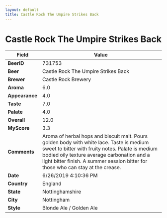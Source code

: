 ```yaml
---
layout: default
title: Castle Rock The Umpire Strikes Back
---
```


# Castle Rock The Umpire Strikes Back

| Field         | Value     |
|---------------|-----------|
| **BeerID** | 731753 |
| **Beer** | Castle Rock The Umpire Strikes Back |
| **Brewer** | Castle Rock Brewery |
| **Aroma** | 6.0 |
| **Appearance** | 4.0 |
| **Taste** | 7.0 |
| **Palate** | 4.0 |
| **Overall** | 12.0 |
| **MyScore** | 3.3 |
| **Comments** | Aroma of herbal hops and biscuit malt. Pours golden body with white lace. Taste is medium sweet to bitter with fruity notes. Palate is medium bodied oily texture average carbonation and a light bitter finish. A summer session bitter for those who can stay at the crease. |
| **Date** | 6/26/2019 4:10:36 PM |
| **Country** | England |
| **State** | Nottinghamshire |
| **City** | Nottingham |
| **Style** | Blonde Ale / Golden Ale |
